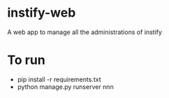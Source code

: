 # instify-web
A web app to manage all the administrations of instify

# To run
* pip install -r requirements.txt
* python manage.py runserver nnn
